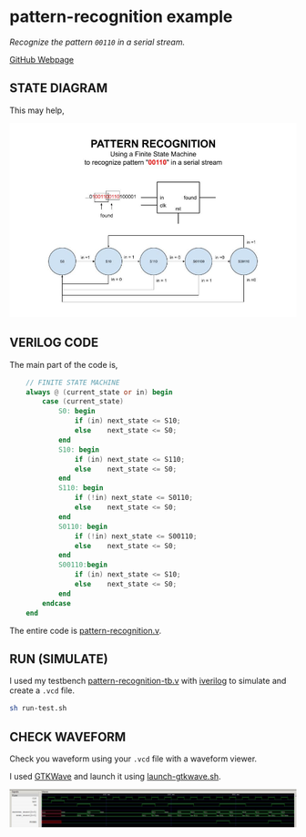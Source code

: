 # pattern-recognition example

_Recognize the pattern `00110` in a serial stream._

[GitHub Webpage](https://jeffdecola.github.io/my-systemverilog-examples/)

## STATE DIAGRAM

This may help,

![IMAGE - pattern-recognition.jpg - IMAGE](../../../docs/pics/pattern-recognition.jpg)

## VERILOG CODE

The main part of the code is,

```verilog
    // FINITE STATE MACHINE
    always @ (current_state or in) begin
        case (current_state)
            S0: begin
                if (in) next_state <= S10;
                else    next_state <= S0;
            end
            S10: begin
                if (in) next_state <= S110;
                else    next_state <= S0;
            end
            S110: begin
                if (!in) next_state <= S0110;
                else    next_state <= S0;
            end
            S0110: begin
                if (!in) next_state <= S00110;
                else    next_state <= S0;
            end
            S00110:begin
                if (in) next_state <= S10;
                else    next_state <= S0;
            end
        endcase
    end
```

The entire code is
[pattern-recognition.v](pattern-recognition.v).

## RUN (SIMULATE)

I used my testbench
[pattern-recognition-tb.v](pattern-recognition-tb.v) with
[iverilog](https://github.com/JeffDeCola/my-cheat-sheets/tree/master/hardware/tools/simulation/iverilog-cheat-sheet)
to simulate and create a `.vcd` file.

```bash
sh run-test.sh
```

## CHECK WAVEFORM

Check you waveform using your `.vcd` file with a waveform viewer.

I used [GTKWave](https://github.com/JeffDeCola/my-cheat-sheets/tree/master/hardware/tools/simulation/gtkwave-cheat-sheet)
and launch it using
[launch-gtkwave.sh](launch-gtkwave.sh).

![pattern-recognition-waveform.jpg](../../../docs/pics/pattern-recognition-waveform.jpg)
